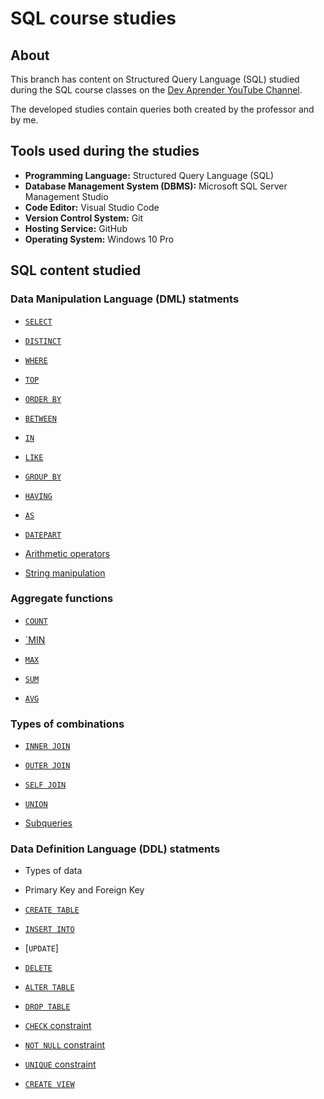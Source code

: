 <h1>
SQL course studies
</h1>

## About 
This branch has content on Structured Query Language (SQL) studied during the SQL course classes on the [Dev Aprender YouTube Channel](https://youtu.be/G7bMwefn8RQ).

The developed studies contain queries both created by the professor and by me.

## Tools used during the studies
* **Programming Language:** Structured Query Language (SQL)
* **Database Management System (DBMS):** Microsoft SQL Server Management Studio
* **Code Editor:** Visual Studio Code
* **Version Control System:** Git
* **Hosting Service:** GitHub
* **Operating System:** Windows 10 Pro

## SQL content studied
### Data Manipulation Language (DML) statments

- [`SELECT`](select-queries.sql)

- [`DISTINCT`](distinct-queries.sql)

- [`WHERE`](where-queries.sql)

- [`TOP`](top-queries.sql)

- [`ORDER BY`](order-by-queries.sql)

- [`BETWEEN`](between-queries.sql)

- [`IN`](in-queries.sql)

- [`LIKE`](like-queries.sql)

- [`GROUP BY`](group-by-queries.sql)

- [`HAVING`](having-queries.sql)

- [`AS`](as-queries.sql)

- [`DATEPART`](datepart-queries.sql)

- [Arithmetic operators](arithmetic-operators-queries.sql)

- [String manipulation](strings-queries.sql)

### Aggregate functions

- [`COUNT`](count-queries.sql)

- [`MIN](min-max-sum-avg-queries.sql)

- [`MAX`](min-max-sum-avg-queries.sql)

- [`SUM`](min-max-sum-avg-queries.sql)

 - [`AVG`](min-max-sum-avg-queries.sql)

### Types of combinations

- [`INNER JOIN`](inner-join-queries.sql)

- [`OUTER JOIN`](outer-join-queries.sql)

- [`SELF JOIN`](self-join-queries.sql)

- [`UNION`](union-queries.sql)

- [Subqueries](subqueries.sql)


### Data Definition Language (DDL) statments
- Types of data

- Primary Key and Foreign Key

- [`CREATE TABLE`](create-table-queries.sql)

- [`INSERT INTO`](insert-into-queries.sql)

- [`UPDATE`]

- [`DELETE`](delete-queries.sql)

- [`ALTER TABLE`](alter-table-queries.sql)

- [`DROP TABLE`](drop-table-queries.sql)

- [`CHECK` constraint](check-constraint-queries.sql)

- [`NOT NULL` constraint](not-null-constraint-queries.sql)

- [`UNIQUE` constraint](unique-constraint-queries.sql)

- [`CREATE VIEW`](view-queries.sql)